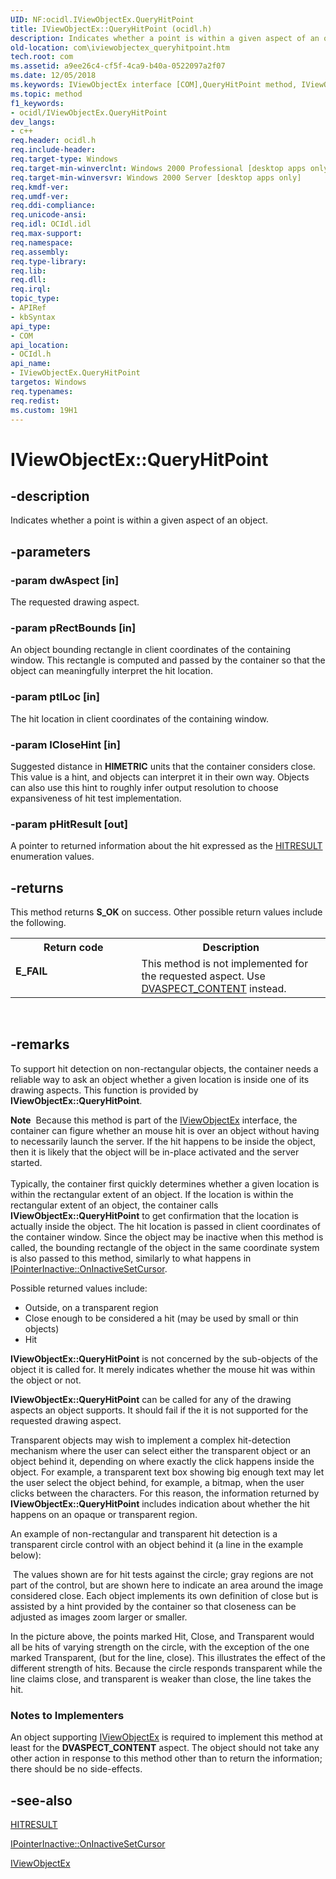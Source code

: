 ```yaml
---
UID: NF:ocidl.IViewObjectEx.QueryHitPoint
title: IViewObjectEx::QueryHitPoint (ocidl.h)
description: Indicates whether a point is within a given aspect of an object.
old-location: com\iviewobjectex_queryhitpoint.htm
tech.root: com
ms.assetid: a9ee26c4-cf5f-4ca9-b40a-0522097a2f07
ms.date: 12/05/2018
ms.keywords: IViewObjectEx interface [COM],QueryHitPoint method, IViewObjectEx.QueryHitPoint, IViewObjectEx::QueryHitPoint, QueryHitPoint, QueryHitPoint method [COM], QueryHitPoint method [COM],IViewObjectEx interface, _ole_iviewobjectex_queryhitpoint, com.iviewobjectex_queryhitpoint, ocidl/IViewObjectEx::QueryHitPoint
ms.topic: method
f1_keywords:
- ocidl/IViewObjectEx.QueryHitPoint
dev_langs:
- c++
req.header: ocidl.h
req.include-header: 
req.target-type: Windows
req.target-min-winverclnt: Windows 2000 Professional [desktop apps only]
req.target-min-winversvr: Windows 2000 Server [desktop apps only]
req.kmdf-ver: 
req.umdf-ver: 
req.ddi-compliance: 
req.unicode-ansi: 
req.idl: OCIdl.idl
req.max-support: 
req.namespace: 
req.assembly: 
req.type-library: 
req.lib: 
req.dll: 
req.irql: 
topic_type:
- APIRef
- kbSyntax
api_type:
- COM
api_location:
- OCIdl.h
api_name:
- IViewObjectEx.QueryHitPoint
targetos: Windows
req.typenames: 
req.redist: 
ms.custom: 19H1
---
```


# IViewObjectEx::QueryHitPoint


## -description


Indicates whether a point is within a given aspect of an object.


## -parameters




### -param dwAspect [in]

The requested drawing aspect.


### -param pRectBounds [in]

An object bounding rectangle in client coordinates of the containing window. This rectangle is computed and 
       passed by the container so that the object can meaningfully interpret the hit location.


### -param ptlLoc [in]

The hit location in client coordinates of the containing window.


### -param lCloseHint [in]

Suggested distance in <b>HIMETRIC</b> units that the container considers close. This 
       value is a hint, and objects can interpret it in their own way. Objects can also use this hint to roughly infer 
       output resolution to choose expansiveness of hit test implementation.


### -param pHitResult [out]

A pointer to returned information about the hit expressed as the 
       <a href="https://docs.microsoft.com/windows/desktop/api/ocidl/ne-ocidl-hitresult">HITRESULT</a> enumeration values.


## -returns



This method returns <b>S_OK</b> on success. Other possible return values include the 
       following.

<table>
<tr>
<th>Return code</th>
<th>Description</th>
</tr>
<tr>
<td width="40%">
<dl>
<dt><b>E_FAIL</b></dt>
</dl>
</td>
<td width="60%">
This method is not implemented for the requested aspect. Use 
         <a href="https://docs.microsoft.com/windows/desktop/api/wtypes/ne-wtypes-dvaspect">DVASPECT_CONTENT</a> instead.

</td>
</tr>
</table>
 




## -remarks



To support hit detection on non-rectangular objects, the container needs a reliable way to ask an object 
     whether a given location is inside one of its drawing aspects. This function is provided by 
     <b>IViewObjectEx::QueryHitPoint</b>.

<div class="alert"><b>Note</b>  Because this method is part of the <a href="https://docs.microsoft.com/windows/desktop/api/ocidl/nn-ocidl-iviewobjectex">IViewObjectEx</a> 
     interface, the container can figure whether an mouse hit is over an object without having to necessarily launch 
     the server. If the hit happens to be inside the object, then it is likely that the object will be in-place 
     activated and the server started.</div>
<div> </div>
Typically, the container first quickly determines whether a given location is within the rectangular extent of 
     an object. If the location is within the rectangular extent of an object, the container calls 
     <b>IViewObjectEx::QueryHitPoint</b> to get 
     confirmation that the location is actually inside the object. The hit location is passed in client coordinates of 
     the container window. Since the object may be inactive when this method is called, the bounding rectangle of the 
     object in the same coordinate system is also passed to this method, similarly to what happens in 
     <a href="https://docs.microsoft.com/windows/desktop/api/ocidl/nf-ocidl-ipointerinactive-oninactivesetcursor">IPointerInactive::OnInactiveSetCursor</a>.

Possible returned values include:

<ul>
<li>Outside, on a transparent region</li>
<li>Close enough to be considered a hit (may be used by small or thin objects)</li>
<li>Hit</li>
</ul>
<b>IViewObjectEx::QueryHitPoint</b> is not 
     concerned by the sub-objects of the object it is called for. It merely indicates whether the mouse hit was within 
     the object or not.

<b>IViewObjectEx::QueryHitPoint</b> can be called 
     for any of the drawing aspects an object supports. It should fail if the it is not supported for the requested 
     drawing aspect.

Transparent objects may wish to implement a complex hit-detection mechanism where the user can select either 
     the transparent object or an object behind it, depending on where exactly the click happens inside the object. 
     For example, a transparent text box showing big enough text may let the user select the object behind, for 
     example, a bitmap, when the user clicks between the characters. For this reason, the information returned by 
     <b>IViewObjectEx::QueryHitPoint</b> includes 
     indication about whether the hit happens on an opaque or transparent region.

An example of non-rectangular and transparent hit detection is a transparent circle control with an object 
     behind it (a line in the example below):

<img alt="" src="./images/a7c7fe0d-f171-4823-ba4c-b51cb90d8733.png"/>
The values shown are for hit tests against the circle; gray regions are not part of the control, but are shown 
     here to indicate an area around the image considered close. Each object implements its own definition of close 
     but is assisted by a hint provided by the container so that closeness can be adjusted as images zoom larger or 
     smaller.

In the picture above, the points marked Hit, Close, and Transparent would all be hits of varying strength on 
     the circle, with the exception of the one marked Transparent, (but for the line, close). This illustrates the 
     effect of the different strength of hits. Because the circle responds transparent while the line claims close, 
     and transparent is weaker than close, the line takes the hit.

<h3><a id="Notes_to_Implementers"></a><a id="notes_to_implementers"></a><a id="NOTES_TO_IMPLEMENTERS"></a>Notes to Implementers</h3>
An object supporting <a href="https://docs.microsoft.com/windows/desktop/api/ocidl/nn-ocidl-iviewobjectex">IViewObjectEx</a> is required to 
      implement this method at least for the <b>DVASPECT_CONTENT</b> aspect. The object should 
      not take any other action in response to this method other than to return the information; there should be no 
      side-effects.




## -see-also




<a href="https://docs.microsoft.com/windows/desktop/api/ocidl/ne-ocidl-hitresult">HITRESULT</a>



<a href="https://docs.microsoft.com/windows/desktop/api/ocidl/nf-ocidl-ipointerinactive-oninactivesetcursor">IPointerInactive::OnInactiveSetCursor</a>



<a href="https://docs.microsoft.com/windows/desktop/api/ocidl/nn-ocidl-iviewobjectex">IViewObjectEx</a>
 

 

